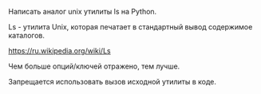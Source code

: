 Написать аналог unix утилиты ls на Python.

Ls - утилита Unix, которая печатает в стандартный вывод содержимое каталогов.

https://ru.wikipedia.org/wiki/Ls

Чем больше опций/ключей отражено, тем лучше.

Запрещается использовать вызов исходной утилиты в коде.
